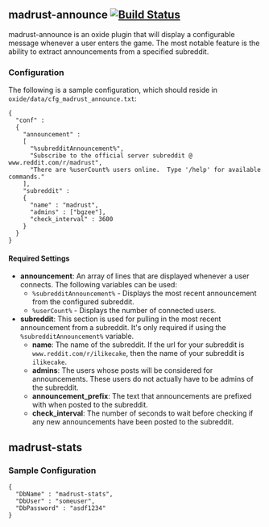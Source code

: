 ## madrust-announce [![Build Status](https://travis-ci.org/bgourlie/madrust-oxide-plugins.svg?branch=master)](https://travis-ci.org/bgourlie/madrust-oxide-plugins)

madrust-announce is an oxide plugin that will display a configurable message whenever a user enters the game.  The most notable feature is the ability to extract announcements from a specified subreddit.

### Configuration

The following is a sample configuration, which should reside in `oxide/data/cfg_madrust_announce.txt`:

    {
      "conf" : 
      {
        "announcement" : 
        [
          "%subredditAnnouncement%", 
          "Subscribe to the official server subreddit @ www.reddit.com/r/madrust", 
          "There are %userCount% users online.  Type '/help' for available commands."
        ],
        "subreddit" : 
        {
          "name" : "madrust",
          "admins" : ["bgzee"],
          "check_interval" : 3600
        }        
      }
    }

#### Required Settings

- **announcement**: An array of lines that are displayed whenever a user connects.  The following variables can be used:
  - `%subredditAnnouncement%` - Displays the most recent announcement from the configured subreddit.
  - `%userCount%` - Displays the number of connected users.
- **subreddit**: This section is used for pulling in the most recent announcement from a subreddit.  It's only required if using the `%subredditAnnouncement%` variable.
  - **name**: The name of the subreddit.  If the url for your subreddit is `www.reddit.com/r/ilikecake`, then the name of your subreddit is `ilikecake`.
  - **admins**:  The users whose posts will be considered for announcements.  These users do not actually have to be admins of the subreddit.
  - **announcement_prefix**:  The text that announcements are prefixed with when posted to the subreddit.
  - **check_interval**: The number of seconds to wait before checking if any new announcements have been posted to the subreddit.
  
## madrust-stats

### Sample Configuration
    {
	  "DbName" : "madrust-stats",
	  "DbUser" : "someuser",
	  "DbPassword" : "asdf1234"
    }